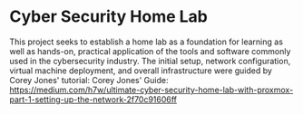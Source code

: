 # Cyber Security Home Lab

This project seeks to establish a home lab as a foundation for learning as well as hands-on, practical application of the tools and software commonly used in the cybersecurity industry.
The initial setup, network configuration, virtual machine deployment, and overall infrastructure were guided by Corey Jones' tutorial:
Corey Jones' Guide: https://medium.com/h7w/ultimate-cyber-security-home-lab-with-proxmox-part-1-setting-up-the-network-2f70c91606ff
